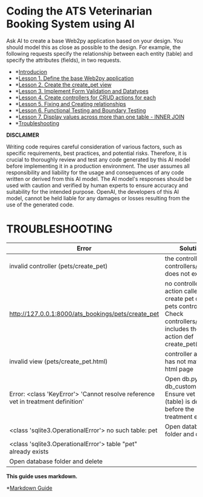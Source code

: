 # Coding the ATS Veterinarian Booking System using AI

Ask AI to create a base Web2py application based on your design. You should model this as close as possible to the design. For example, the following requests specify the relationship between each entity (table) and specify the attributes (fields), in two requests.

- *[Introducion](README.md)
- *[Lesson 1. Define the base Web2py application](LESSON_1.md)
- *[Lesson 2. Create the create_pet view](LESSON_2.md)
- *[Lesson 3. Implement Form Validation and Datatypes](LESSON_3.md)
- *[Lesson 4. Create controllers for CRUD actions for each](LESSON_4.md)
- *[Lesson 5. Fixing and Creating relationships](LESSON_5.md)
- *[Lesson 6. Functional Testing and Boundary Testing](LESSON_6.md)
- *[Lesson 7. Display values across more than one table - INNER JOIN](LESSON_7.md)
- *[Troubleshooting](TROUBLESHOOTING.md)

**DISCLAIMER**

Writing code requires careful consideration of various factors, such as specific requirements, best practices, and potential risks. Therefore, it is crucial to thoroughly review and test any code generated by this AI model before implementing it in a production environment. The user assumes all responsibility and liability for the usage and consequences of any code written or derived from this AI model. The AI model's responses should be used with caution and verified by human experts to ensure accuracy and suitability for the intended purpose. OpenAI, the developers of this AI model, cannot be held liable for any damages or losses resulting from the use of the generated code.

# TROUBLESHOOTING

| Error | Solution |
| ----- | -------- |
| invalid controller (pets/create_pet) | the controller file controllers/pets.py does not exist |
| http://127.0.0.1:8000/ats_bookings/pets/create_pet | no controller action called create pet on the pets controller. Check controllers/pets.py includes the action def create_pet(): | 
| invalid view (pets/create_pet.html) | controller action has not matching html page |
| Error: <class 'KeyError'> 'Cannot resolve reference vet in treatment definition' | Open db.py (or db_custom.py) Ensure vet entity (table) is defined before the treatment entity | 
| <class 'sqlite3.OperationalError'> no such table: pet |  Open database folder and delete |
| <class 'sqlite3.OperationalError'> table "pet" already exists
 |  Open database folder and delete |


**This guide uses markdown.**

*[Markdown Guide](https://www.markdownguide.org/basic-syntax/)